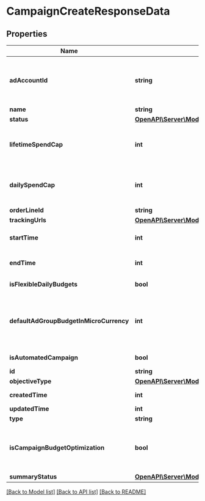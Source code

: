 # CampaignCreateResponseData

## Properties
Name | Type | Description | Notes
------------ | ------------- | ------------- | -------------
**adAccountId** | **string** | Campaign&#39;s Advertiser ID. If you want to create a campaign in a Business Account shared account you need to specify the Business Access advertiser ID in both the query path param as well as the request body schema. | [optional] 
**name** | **string** | Campaign name. | [optional] 
**status** | [**OpenAPI\Server\Model\EntityStatus**](EntityStatus.md) |  | [optional] 
**lifetimeSpendCap** | **int** | Campaign total spending cap. Required for Campaign Budget Optimization (CBO) campaigns. This and \&quot;daily_spend_cap\&quot; cannot be set at the same time. | [optional] 
**dailySpendCap** | **int** | Campaign daily spending cap. Required for Campaign Budget Optimization (CBO) campaigns. This and \&quot;lifetime_spend_cap\&quot; cannot be set at the same time. | [optional] 
**orderLineId** | **string** | Order line ID that appears on the invoice. | [optional] 
**trackingUrls** | [**OpenAPI\Server\Model\TrackingUrls**](TrackingUrls.md) |  | [optional] 
**startTime** | **int** | Campaign start time. Unix timestamp in seconds. Only used for Campaign Budget Optimization (CBO) campaigns. | [optional] 
**endTime** | **int** | Campaign end time. Unix timestamp in seconds. Only used for Campaign Budget Optimization (CBO) campaigns. | [optional] 
**isFlexibleDailyBudgets** | **bool** | Determine if a campaign has flexible daily budgets setup. | [optional] 
**defaultAdGroupBudgetInMicroCurrency** | **int** | When transitioning from campaign budget optimization to non-campaign budget optimization, the default_ad_group_budget_in_micro_currency will propagate to each child ad groups daily budget. Unit is micro currency of the associated advertiser account. | [optional] 
**isAutomatedCampaign** | **bool** | Specifies whether the campaign was created in the automated campaign flow | [optional] 
**id** | **string** | Campaign ID. | [optional] 
**objectiveType** | [**OpenAPI\Server\Model\ObjectiveType**](ObjectiveType.md) |  | [optional] 
**createdTime** | **int** | Campaign creation time. Unix timestamp in seconds. | [optional] 
**updatedTime** | **int** | UTC timestamp. Last update time. | [optional] 
**type** | **string** | Always \&quot;campaign\&quot;. | [optional] 
**isCampaignBudgetOptimization** | **bool** | Determines if a campaign automatically generate ad-group level budgets given a campaign budget to maximize campaign outcome. When transitioning from non-cbo to cbo, all previous child ad group budget will be cleared. | [optional] 
**summaryStatus** | [**OpenAPI\Server\Model\CampaignSummaryStatus**](CampaignSummaryStatus.md) |  | [optional] 

[[Back to Model list]](../README.md#documentation-for-models) [[Back to API list]](../README.md#documentation-for-api-endpoints) [[Back to README]](../README.md)


